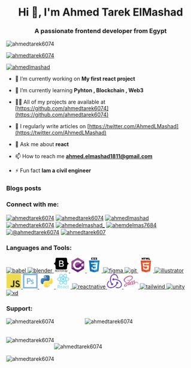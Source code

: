 

<h1 align="center">Hi 👋, I'm Ahmed Tarek ElMashad</h1>
<h3 align="center">A passionate frontend developer from Egypt</h3>

<p align="left"> <img src="https://komarev.com/ghpvc/?username=ahmedtarek6074&label=Profile%20views&color=0e75b6&style=flat" alt="ahmedtarek6074" /> </p>

<p align="left"> <a href="https://github.com/ryo-ma/github-profile-trophy"><img src="https://github-profile-trophy.vercel.app/?username=ahmedtarek6074" alt="ahmedtarek6074" /></a> </p>

<p align="left"> <a href="https://twitter.com/ahmedlmashad" target="blank"><img src="https://img.shields.io/twitter/follow/ahmedlmashad?logo=twitter&style=for-the-badge" alt="ahmedlmashad" /></a> </p>

- 🔭 I’m currently working on **My first react project**

- 🌱 I’m currently learning **Pyhton , Blockchain , Web3**

- 👨‍💻 All of my projects are available at [https://github.com/ahmedtarek6074](https://github.com/ahmedtarek6074)

- 📝 I regularly write articles on [https://twitter.com/AhmedLMashad](https://twitter.com/AhmedLMashad)

- 💬 Ask me about **react**

- 📫 How to reach me **ahmed.elmashad1811@gmail.com**

- ⚡ Fun fact **Iam a civil engineer**

### Blogs posts
<!-- BLOG-POST-LIST:START -->
<!-- BLOG-POST-LIST:END -->

<h3 align="left">Connect with me:</h3>
<p align="left">
<a href="https://codepen.io/ahmedtarek6074" target="blank"><img align="center" src="https://raw.githubusercontent.com/rahuldkjain/github-profile-readme-generator/master/src/images/icons/Social/codepen.svg" alt="ahmedtarek6074" height="30" width="40" /></a>
<a href="https://dev.to/ahmedtarek6074" target="blank"><img align="center" src="https://raw.githubusercontent.com/rahuldkjain/github-profile-readme-generator/master/src/images/icons/Social/devto.svg" alt="ahmedtarek6074" height="30" width="40" /></a>
<a href="https://twitter.com/ahmedlmashad" target="blank"><img align="center" src="https://raw.githubusercontent.com/rahuldkjain/github-profile-readme-generator/master/src/images/icons/Social/twitter.svg" alt="ahmedlmashad" height="30" width="40" /></a>
<a href="https://linkedin.com/in/ahmedtarek6074" target="blank"><img align="center" src="https://raw.githubusercontent.com/rahuldkjain/github-profile-readme-generator/master/src/images/icons/Social/linked-in-alt.svg" alt="ahmedtarek6074" height="30" width="40" /></a>
<a href="https://instagram.com/ahmedelmashad_" target="blank"><img align="center" src="https://raw.githubusercontent.com/rahuldkjain/github-profile-readme-generator/master/src/images/icons/Social/instagram.svg" alt="ahmedelmashad_" height="30" width="40" /></a>
<a href="https://www.behance.net/ahemdelmas7684" target="blank"><img align="center" src="https://raw.githubusercontent.com/rahuldkjain/github-profile-readme-generator/master/src/images/icons/Social/behance.svg" alt="ahemdelmas7684" height="30" width="40" /></a>
<a href="https://medium.com/@ahmedtarek6074" target="blank"><img align="center" src="https://raw.githubusercontent.com/rahuldkjain/github-profile-readme-generator/master/src/images/icons/Social/medium.svg" alt="@ahmedtarek6074" height="30" width="40" /></a>
<a href="https://www.leetcode.com/ahmedtarek607" target="blank"><img align="center" src="https://raw.githubusercontent.com/rahuldkjain/github-profile-readme-generator/master/src/images/icons/Social/leet-code.svg" alt="ahmedtarek607" height="30" width="40" /></a>
</p>

<h3 align="left">Languages and Tools:</h3>
<p align="left"> <a href="https://babeljs.io/" target="_blank" rel="noreferrer"> <img src="https://www.vectorlogo.zone/logos/babeljs/babeljs-icon.svg" alt="babel" width="40" height="40"/> </a> <a href="https://www.blender.org/" target="_blank" rel="noreferrer"> <img src="https://download.blender.org/branding/community/blender_community_badge_white.svg" alt="blender" width="40" height="40"/> </a> <a href="https://getbootstrap.com" target="_blank" rel="noreferrer"> <img src="https://raw.githubusercontent.com/devicons/devicon/master/icons/bootstrap/bootstrap-plain-wordmark.svg" alt="bootstrap" width="40" height="40"/> </a> <a href="https://www.w3schools.com/cs/" target="_blank" rel="noreferrer"> <img src="https://raw.githubusercontent.com/devicons/devicon/master/icons/csharp/csharp-original.svg" alt="csharp" width="40" height="40"/> </a> <a href="https://www.w3schools.com/css/" target="_blank" rel="noreferrer"> <img src="https://raw.githubusercontent.com/devicons/devicon/master/icons/css3/css3-original-wordmark.svg" alt="css3" width="40" height="40"/> </a> <a href="https://www.figma.com/" target="_blank" rel="noreferrer"> <img src="https://www.vectorlogo.zone/logos/figma/figma-icon.svg" alt="figma" width="40" height="40"/> </a> <a href="https://git-scm.com/" target="_blank" rel="noreferrer"> <img src="https://www.vectorlogo.zone/logos/git-scm/git-scm-icon.svg" alt="git" width="40" height="40"/> </a> <a href="https://www.w3.org/html/" target="_blank" rel="noreferrer"> <img src="https://raw.githubusercontent.com/devicons/devicon/master/icons/html5/html5-original-wordmark.svg" alt="html5" width="40" height="40"/> </a> <a href="https://www.adobe.com/in/products/illustrator.html" target="_blank" rel="noreferrer"> <img src="https://www.vectorlogo.zone/logos/adobe_illustrator/adobe_illustrator-icon.svg" alt="illustrator" width="40" height="40"/> </a> <a href="https://developer.mozilla.org/en-US/docs/Web/JavaScript" target="_blank" rel="noreferrer"> <img src="https://raw.githubusercontent.com/devicons/devicon/master/icons/javascript/javascript-original.svg" alt="javascript" width="40" height="40"/> </a> <a href="https://www.photoshop.com/en" target="_blank" rel="noreferrer"> <img src="https://raw.githubusercontent.com/devicons/devicon/master/icons/photoshop/photoshop-line.svg" alt="photoshop" width="40" height="40"/> </a> <a href="https://www.python.org" target="_blank" rel="noreferrer"> <img src="https://raw.githubusercontent.com/devicons/devicon/master/icons/python/python-original.svg" alt="python" width="40" height="40"/> </a> <a href="https://reactjs.org/" target="_blank" rel="noreferrer"> <img src="https://raw.githubusercontent.com/devicons/devicon/master/icons/react/react-original-wordmark.svg" alt="react" width="40" height="40"/> </a> <a href="https://reactnative.dev/" target="_blank" rel="noreferrer"> <img src="https://reactnative.dev/img/header_logo.svg" alt="reactnative" width="40" height="40"/> </a> <a href="https://redux.js.org" target="_blank" rel="noreferrer"> <img src="https://raw.githubusercontent.com/devicons/devicon/master/icons/redux/redux-original.svg" alt="redux" width="40" height="40"/> </a> <a href="https://sass-lang.com" target="_blank" rel="noreferrer"> <img src="https://raw.githubusercontent.com/devicons/devicon/master/icons/sass/sass-original.svg" alt="sass" width="40" height="40"/> </a> <a href="https://tailwindcss.com/" target="_blank" rel="noreferrer"> <img src="https://www.vectorlogo.zone/logos/tailwindcss/tailwindcss-icon.svg" alt="tailwind" width="40" height="40"/> </a> <a href="https://unity.com/" target="_blank" rel="noreferrer"> <img src="https://www.vectorlogo.zone/logos/unity3d/unity3d-icon.svg" alt="unity" width="40" height="40"/> </a> <a href="https://www.adobe.com/products/xd.html" target="_blank" rel="noreferrer"> <img src="https://cdn.worldvectorlogo.com/logos/adobe-xd.svg" alt="xd" width="40" height="40"/> </a> </p>


<h3 align="left">Support:</h3>
<p><a href="https://www.buymeacoffee.com/ahmedtarek6074"> <img align="left" src="https://cdn.buymeacoffee.com/buttons/v2/default-yellow.png" height="50" width="210" alt="ahmedtarek6074" /></a><a href="https://ko-fi.com/ahmedtarek6074"> <img align="left" src="https://cdn.ko-fi.com/cdn/kofi3.png?v=3" height="50" width="210" alt="ahmedtarek6074" /></a></p><br><br>


<p><img align="left" src="https://github-readme-stats.vercel.app/api/top-langs?username=ahmedtarek6074&show_icons=true&locale=en&layout=compact" alt="ahmedtarek6074" /></p>

<p>&nbsp;<img align="center" src="https://github-readme-stats.vercel.app/api?username=ahmedtarek6074&show_icons=true&locale=en" alt="ahmedtarek6074" /></p>

<p><img align="center" src="https://github-readme-streak-stats.herokuapp.com/?user=ahmedtarek6074&" alt="ahmedtarek6074" /></p>

